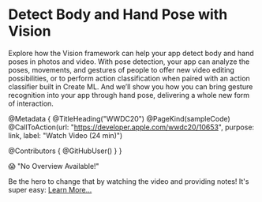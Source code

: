 # Detect Body and Hand Pose with Vision

Explore how the Vision framework can help your app detect body and hand poses in photos and video. With pose detection, your app can analyze the poses, movements, and gestures of people to offer new video editing possibilities, or to perform action classification when paired with an action classifier built in Create ML. And we’ll show you how you can bring gesture recognition into your app through hand pose, delivering a whole new form of interaction.

@Metadata {
   @TitleHeading("WWDC20")
   @PageKind(sampleCode)
   @CallToAction(url: "https://developer.apple.com/wwdc20/10653", purpose: link, label: "Watch Video (24 min)")

   @Contributors {
      @GitHubUser(<replace this with your GitHub handle>)
   }
}

😱 "No Overview Available!"

Be the hero to change that by watching the video and providing notes! It's super easy:
 [Learn More…](https://wwdcnotes.github.io/WWDCNotes/documentation/wwdcnotes/contributing)
